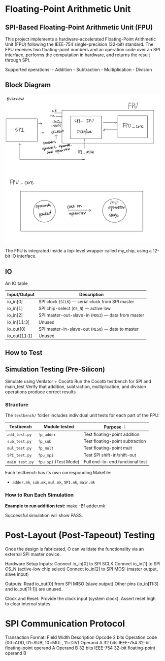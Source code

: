 # Floating-Point Arithmetic Unit

## SPI-Based Floating-Point Arithmetic Unit (FPU)

This project implements a hardware-accelerated Floating-Point Arithmetic Unit (FPU) following the IEEE-754 single-precision (32-bit) standard. The FPU receives two floating-point numbers and an operation code over an SPI interface, performs the computation in hardware, and returns the result through SPI.

Supported operations:
    - Addition
    - Subtraction
    - Multiplication
    - Division

## Block Diagram
![Block Diagram Overview](../img/IMG_F1397ED67D00-1.jpeg)

The FPU is integrated inside a top-level wrapper called my_chip, using a 12-bit IO interface.

## IO

An IO table

| Input/Output | Description |
|--------------|----------------------------------------------------|
| io_in[0]     | SPI clock (`SCLK`) — serial clock from SPI master  |
| io_in[1]     | SPI chip-select (`CS_N`) — active low              |
| io_in[2]     | SPI master-out-slave-in (`MOSI`) — data from master|
| io_in[11:3]  | Unused                                             |
| io_out[0]    | SPI master-in-slave-out (`MISO`) — data to master  |
| io_out[11:1] | Unused                                             |   

## How to Test

## Simulation Testing (Pre-Silicon)
Simulate using Verilator + Cocotb
Run the Cocotb testbench for SPI and main_test
Verify that addition, subtraction, multiplication, and division operations produce correct results

### Structure

The `testbench/` folder includes individual unit tests for each part of the FPU:

| Testbench        | Module tested           | Purpose                         ｜
|------------------|-------------------------|---------------------------------|
| `add_test.py`    | `fp_adder`              | Test floating-point addition    |
| `sub_test.py`    | `fp_sub`                | Test floating-point subtraction |
| `mul_test.py`    | `fp_mult`               | Test floating-point mult        |
| `SPI_test.py`    | `fpu_spi`               | Test SPI shift-in/shift-out     |
| `main_test.py`   | `fpu_spi` (Test Mode)   | Full end-to-end functional test |

Each testbench has its own corresponding Makefile:
- `adder.mk`, `sub.mk`, `mul.mk`, `SPI.mk`, `main.mk`

### How to Run Each Simulation

**Example to run addition test:**
make -Bf adder.mk

Successful simulation will show PASS.


# Post-Layout (Post-Tapeout) Testing
Once the design is fabricated, O can validate the functionality via an external SPI master device.

Hardware Setup
Inputs:
Connect io_in[0] to SPI SCLK
Connect io_in[1] to SPI CS_N (active-low chip select)
Connect io_in[2] to SPI MOSI (master output, slave input)

Outputs:
Read io_out[0] from SPI MISO (slave output)
Other pins (io_in[11:3] and io_out[11:1]) are unused.

Clock and Reset:
Provide the clock input (system clock).
Assert reset high to clear internal states.

# SPI Communication Protocol

Transaction Format:
Field	    Width	 Description
Opcode	    2 bits	 Operation code (00=ADD, 01=SUB, 10=MUL, 11=DIV)
Operand A	32 bits	 IEEE-754 32-bit floating-point operand A
Operand B	32 bits	 IEEE-754 32-bit floating-point operand B